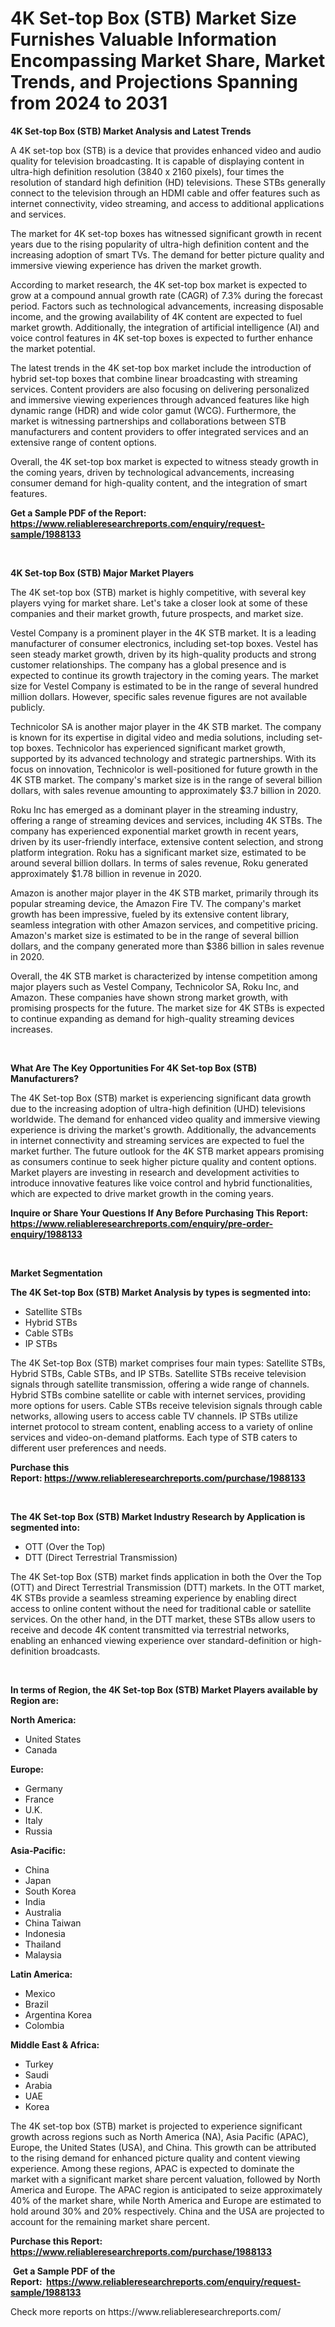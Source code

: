 <p><h1>4K Set-top Box (STB) Market Size Furnishes Valuable Information Encompassing Market Share, Market Trends, and Projections Spanning from 2024 to 2031</h1></p><p><strong>4K Set-top Box (STB) Market Analysis and Latest Trends</strong></p>
<p><p>A 4K set-top box (STB) is a device that provides enhanced video and audio quality for television broadcasting. It is capable of displaying content in ultra-high definition resolution (3840 x 2160 pixels), four times the resolution of standard high definition (HD) televisions. These STBs generally connect to the television through an HDMI cable and offer features such as internet connectivity, video streaming, and access to additional applications and services.</p><p>The market for 4K set-top boxes has witnessed significant growth in recent years due to the rising popularity of ultra-high definition content and the increasing adoption of smart TVs. The demand for better picture quality and immersive viewing experience has driven the market growth.</p><p>According to market research, the 4K set-top box market is expected to grow at a compound annual growth rate (CAGR) of 7.3% during the forecast period. Factors such as technological advancements, increasing disposable income, and the growing availability of 4K content are expected to fuel market growth. Additionally, the integration of artificial intelligence (AI) and voice control features in 4K set-top boxes is expected to further enhance the market potential.</p><p>The latest trends in the 4K set-top box market include the introduction of hybrid set-top boxes that combine linear broadcasting with streaming services. Content providers are also focusing on delivering personalized and immersive viewing experiences through advanced features like high dynamic range (HDR) and wide color gamut (WCG). Furthermore, the market is witnessing partnerships and collaborations between STB manufacturers and content providers to offer integrated services and an extensive range of content options.</p><p>Overall, the 4K set-top box market is expected to witness steady growth in the coming years, driven by technological advancements, increasing consumer demand for high-quality content, and the integration of smart features.</p></p>
<p><strong>Get a Sample PDF of the Report:&nbsp; <a href="https://www.reliableresearchreports.com/enquiry/request-sample/1988133">https://www.reliableresearchreports.com/enquiry/request-sample/1988133</a></strong></p>
<p>&nbsp;</p>
<p><strong>4K Set-top Box (STB) Major Market Players</strong></p>
<p><p>The 4K set-top box (STB) market is highly competitive, with several key players vying for market share. Let's take a closer look at some of these companies and their market growth, future prospects, and market size.</p><p>Vestel Company is a prominent player in the 4K STB market. It is a leading manufacturer of consumer electronics, including set-top boxes. Vestel has seen steady market growth, driven by its high-quality products and strong customer relationships. The company has a global presence and is expected to continue its growth trajectory in the coming years. The market size for Vestel Company is estimated to be in the range of several hundred million dollars. However, specific sales revenue figures are not available publicly.</p><p>Technicolor SA is another major player in the 4K STB market. The company is known for its expertise in digital video and media solutions, including set-top boxes. Technicolor has experienced significant market growth, supported by its advanced technology and strategic partnerships. With its focus on innovation, Technicolor is well-positioned for future growth in the 4K STB market. The company's market size is in the range of several billion dollars, with sales revenue amounting to approximately $3.7 billion in 2020.</p><p>Roku Inc has emerged as a dominant player in the streaming industry, offering a range of streaming devices and services, including 4K STBs. The company has experienced exponential market growth in recent years, driven by its user-friendly interface, extensive content selection, and strong platform integration. Roku has a significant market size, estimated to be around several billion dollars. In terms of sales revenue, Roku generated approximately $1.78 billion in revenue in 2020.</p><p>Amazon is another major player in the 4K STB market, primarily through its popular streaming device, the Amazon Fire TV. The company's market growth has been impressive, fueled by its extensive content library, seamless integration with other Amazon services, and competitive pricing. Amazon's market size is estimated to be in the range of several billion dollars, and the company generated more than $386 billion in sales revenue in 2020.</p><p>Overall, the 4K STB market is characterized by intense competition among major players such as Vestel Company, Technicolor SA, Roku Inc, and Amazon. These companies have shown strong market growth, with promising prospects for the future. The market size for 4K STBs is expected to continue expanding as demand for high-quality streaming devices increases.</p></p>
<p>&nbsp;</p>
<p><strong>What Are The Key Opportunities For 4K Set-top Box (STB) Manufacturers?</strong></p>
<p><p>The 4K Set-top Box (STB) market is experiencing significant data growth due to the increasing adoption of ultra-high definition (UHD) televisions worldwide. The demand for enhanced video quality and immersive viewing experience is driving the market's growth. Additionally, the advancements in internet connectivity and streaming services are expected to fuel the market further. The future outlook for the 4K STB market appears promising as consumers continue to seek higher picture quality and content options. Market players are investing in research and development activities to introduce innovative features like voice control and hybrid functionalities, which are expected to drive market growth in the coming years.</p></p>
<p><strong>Inquire or Share Your Questions If Any Before Purchasing This Report: <a href="https://www.reliableresearchreports.com/enquiry/pre-order-enquiry/1988133">https://www.reliableresearchreports.com/enquiry/pre-order-enquiry/1988133</a></strong></p>
<p>&nbsp;</p>
<p><strong>Market Segmentation</strong></p>
<p><strong>The 4K Set-top Box (STB) Market Analysis by types is segmented into:</strong></p>
<p><ul><li>Satellite STBs</li><li>Hybrid STBs</li><li>Cable STBs</li><li>IP STBs</li></ul></p>
<p><p>The 4K Set-top Box (STB) market comprises four main types: Satellite STBs, Hybrid STBs, Cable STBs, and IP STBs. Satellite STBs receive television signals through satellite transmission, offering a wide range of channels. Hybrid STBs combine satellite or cable with internet services, providing more options for users. Cable STBs receive television signals through cable networks, allowing users to access cable TV channels. IP STBs utilize internet protocol to stream content, enabling access to a variety of online services and video-on-demand platforms. Each type of STB caters to different user preferences and needs.</p></p>
<p><strong>Purchase this Report:&nbsp;<a href="https://www.reliableresearchreports.com/purchase/1988133">https://www.reliableresearchreports.com/purchase/1988133</a></strong></p>
<p>&nbsp;</p>
<p><strong>The 4K Set-top Box (STB) Market Industry Research by Application is segmented into:</strong></p>
<p><ul><li>OTT (Over the Top)</li><li>DTT (Direct Terrestrial Transmission)</li></ul></p>
<p><p>The 4K Set-top Box (STB) market finds application in both the Over the Top (OTT) and Direct Terrestrial Transmission (DTT) markets. In the OTT market, 4K STBs provide a seamless streaming experience by enabling direct access to online content without the need for traditional cable or satellite services. On the other hand, in the DTT market, these STBs allow users to receive and decode 4K content transmitted via terrestrial networks, enabling an enhanced viewing experience over standard-definition or high-definition broadcasts.</p></p>
<p>&nbsp;</p>
<p><strong>In terms of Region, the 4K Set-top Box (STB) Market Players available by Region are:</strong></p>
<p>
    <p> <strong> North America: </strong>
        <ul>
            <li>United States</li>
            <li>Canada</li>
        </ul>
        </p> 
    <p> <strong> Europe: </strong>
        <ul>
            <li>Germany</li>
            <li>France</li>
            <li>U.K.</li>
            <li>Italy</li>
            <li>Russia</li>
        </ul>
        </p> 
    <p> <strong> Asia-Pacific: </strong>
        <ul>
            <li>China</li>
            <li>Japan</li>
            <li>South Korea</li>
            <li>India</li>
            <li>Australia</li>
            <li>China Taiwan</li>
            <li>Indonesia</li>
            <li>Thailand</li>
            <li>Malaysia</li>
        </ul>
        </p> 
    <p> <strong> Latin America: </strong>
        <ul>
            <li>Mexico</li>
            <li>Brazil</li>
            <li>Argentina Korea</li>
            <li>Colombia</li>
        </ul>
        </p> 
    <p> <strong> Middle East & Africa: </strong>
        <ul>
            <li>Turkey</li>
            <li>Saudi</li>
            <li>Arabia</li>
            <li>UAE</li>
            <li>Korea</li>
        </ul>
    </p>
    </p>
<p><p>The 4K set-top box (STB) market is projected to experience significant growth across regions such as North America (NA), Asia Pacific (APAC), Europe, the United States (USA), and China. This growth can be attributed to the rising demand for enhanced picture quality and content viewing experience. Among these regions, APAC is expected to dominate the market with a significant market share percent valuation, followed by North America and Europe. The APAC region is anticipated to seize approximately 40% of the market share, while North America and Europe are estimated to hold around 30% and 20% respectively. China and the USA are projected to account for the remaining market share percent.</p></p>
<p><strong>Purchase this Report: <a href="https://www.reliableresearchreports.com/purchase/1988133">https://www.reliableresearchreports.com/purchase/1988133</a></strong></p>
<p>&nbsp;<strong>Get a Sample PDF of the Report:&nbsp;&nbsp;<a href="https://www.reliableresearchreports.com/enquiry/request-sample/1988133">https://www.reliableresearchreports.com/enquiry/request-sample/1988133</a></strong></p>
<p><strong></strong></p>
<p>Check more reports on https://www.reliableresearchreports.com/</p>
